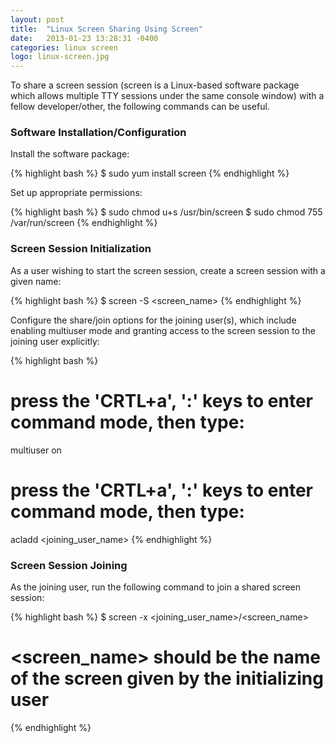 ```yaml
---
layout: post
title:  "Linux Screen Sharing Using Screen"
date:   2013-01-23 13:28:31 -0400
categories: linux screen
logo: linux-screen.jpg
---
```

To share a screen session (screen is a Linux-based software package which allows multiple TTY sessions
under the same console window) with a fellow developer/other, the following commands can be useful.

### Software Installation/Configuration

Install the software package:

{% highlight bash %}
$ sudo yum install screen
{% endhighlight %}

Set up appropriate permissions:

{% highlight bash %}
$ sudo chmod u+s /usr/bin/screen
$ sudo chmod 755 /var/run/screen
{% endhighlight %}

### Screen Session Initialization

As a user wishing to start the screen session, create a screen session with a given name:

{% highlight bash %}
$ screen -S <screen_name>
{% endhighlight %}

Configure the share/join options for the joining user(s), which include enabling multiuser mode
and granting access to the screen session to the joining user explicitly:

{% highlight bash %}
# press the 'CRTL+a', ':' keys to enter command mode, then type:
multiuser on <enter>
# press the 'CRTL+a', ':' keys to enter command mode, then type:
acladd <joining_user_name>
{% endhighlight %}

### Screen Session Joining

As the joining user, run the following command to join a shared screen session:

{% highlight bash %}
$ screen -x <joining_user_name>/<screen_name>
# <screen_name> should be the name of the screen given by the initializing user
{% endhighlight %}
